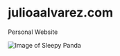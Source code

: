 # julioaalvarez.com
Personal Website

![Image of Sleepy Panda](https://cdn.pixabay.com/photo/2018/12/05/13/41/panda-3857754_1280.jpg) 